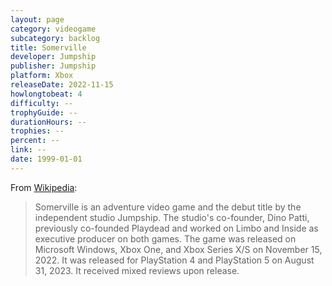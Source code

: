 ```yaml
---
layout: page
category: videogame
subcategory: backlog
title: Somerville
developer: Jumpship
publisher: Jumpship
platform: Xbox
releaseDate: 2022-11-15
howlongtobeat: 4
difficulty: --
trophyGuide: --
durationHours: --
trophies: --
percent: --
link: --
date: 1999-01-01
---
```


From [Wikipedia](https://en.wikipedia.org/wiki/Somerville_(video_game)):

> Somerville is an adventure video game and the debut title by the independent studio Jumpship. The studio's co-founder, Dino Patti, previously co-founded Playdead and worked on Limbo and Inside as executive producer on both games. The game was released on Microsoft Windows, Xbox One, and Xbox Series X/S on November 15, 2022. It was released for PlayStation 4 and PlayStation 5 on August 31, 2023. It received mixed reviews upon release.

